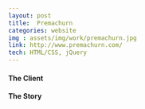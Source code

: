 ```yaml
---
layout: post
title:  Premachurn
categories: website
img : assets/img/work/premachurn.jpg
link: http://www.premachurn.com/
tech: HTML/CSS, jQuery
---
```


#### The Client


#### The Story
